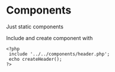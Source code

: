 # Components

Just static components

Include and create component with

```[php]
<?php
 include '../../components/header.php';
 echo createHeader();
?>
```
